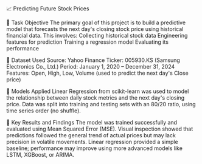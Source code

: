 📈 Predicting Future Stock Prices

🧠 Task Objective
The primary goal of this project is to build a predictive model that forecasts the next day's closing stock price using historical financial data. This involves:
Collecting historical stock data
Engineering features for prediction
Training a regression model
Evaluating its performance

📁 Dataset Used
Source: Yahoo Finance
Ticker: 005930.KS (Samsung Electronics Co., Ltd.)
Period: January 1, 2020 – December 31, 2024
Features: Open, High, Low, Volume (used to predict the next day's Close price)

🤖 Models Applied
Linear Regression from scikit-learn was used to model the relationship between daily stock metrics and the next day's closing price.
Data was split into training and testing sets with an 80/20 ratio, using time series order (no shuffle).

📌 Key Results and Findings
The model was trained successfully and evaluated using Mean Squared Error (MSE).
Visual inspection showed that predictions followed the general trend of actual prices but may lack precision in volatile movements.
Linear regression provided a simple baseline; performance may improve using more advanced models like LSTM, XGBoost, or ARIMA.
